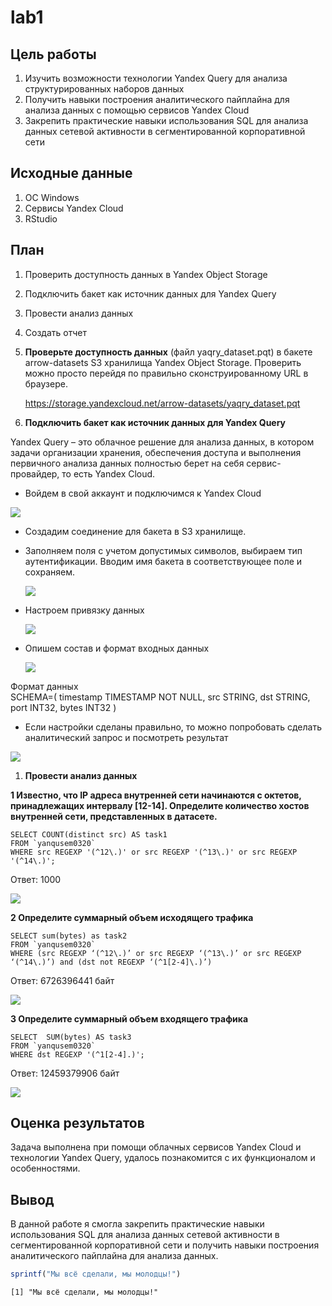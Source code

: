 # lab1


## Цель работы

1.  Изучить возможности технологии Yandex Query для анализа
    структурированных наборов данных
2.  Получить навыки построения аналитического пайплайна для анализа
    данных с помощью сервисов Yandex Cloud
3.  Закрепить практические навыки использования SQL для анализа данных
    сетевой активности в сегментированной корпоративной сети

## Исходные данные

1.  ОС Windows
2.  Cервисы Yandex Cloud
3.  RStudio

## План

1.  Проверить доступность данных в Yandex Object Storage

2.  Подключить бакет как источник данных для Yandex Query

3.  Провести анализ данных

4.  Создать отчет

5.  **Проверьте доступность данных** (файл yaqry_dataset.pqt) в бакете
    arrow-datasets S3 хранилища Yandex Object Storage. Проверить можно
    просто перейдя по правильно сконструированному URL в браузере.

    <https://storage.yandexcloud.net/arrow-datasets/yaqry_dataset.pqt>

6.  **Подключить бакет как источник данных для Yandex Query**

Yandex Query – это облачное решение для анализа данных, в котором задачи
организации хранения, обеспечения доступа и выполнения первичного
анализа данных полностью берет на себя сервис-провайдер, то есть Yandex
Cloud.

-   Войдем в свой аккаунт и подключимся к Yandex Cloud

![](image/1.png)

-   Создадим соединение для бакета в S3 хранилище.

-   Заполняем поля с учетом допустимых символов, выбираем тип
    аутентификации. Вводим имя бакета в соответствующее поле и
    сохраняем.

    ![](image/2.png)

-   Настроем привязку данных

    ![](image/3.png)

-   Опишем состав и формат входных данных

    ![](image/4.png)

Формат данных  
SCHEMA=( timestamp TIMESTAMP NOT NULL, src STRING, dst STRING, port
INT32, bytes INT32 )

-   Если настройки сделаны правильно, то можно попробовать сделать
    аналитический запрос и посмотреть результат

![](image/5.png)

1.  **Провести анализ данных**

**1 Известно, что IP адреса внутренней сети начинаются с октетов,
принадлежащих интервалу \[12-14\]. Определите количество хостов
внутренней сети, представленных в датасете.**

    SELECT COUNT(distinct src) AS task1
    FROM `yanqusem0320`
    WHERE src REGEXP '(^12\.)' or src REGEXP '(^13\.)' or src REGEXP '(^14\.)';

Ответ: 1000

![](image/6.png)

**2 Определите суммарный объем исходящего трафика**

    SELECT sum(bytes) as task2
    FROM `yanqusem0320`
    WHERE (src REGEXP ‘(^12\.)’ or src REGEXP ‘(^13\.)’ or src REGEXP ‘(^14\.)’) and (dst not REGEXP ‘(^1[2-4]\.)’)

Ответ: 6726396441 байт

![](image/7.png)

**3 Определите суммарный объем входящего трафика**

    SELECT  SUM(bytes) AS task3
    FROM `yanqusem0320`
    WHERE dst REGEXP '(^1[2-4].)';

Ответ: 12459379906 байт

![](image/8.png)

## Оценка результатов

Задача выполнена при помощи облачных сервисов Yandex Cloud и технологии
Yandex Query, удалось познакомится с их функционалом и особенностями.

## Вывод

В данной работе я смогла закрепить практические навыки использования SQL
для анализа данных сетевой активности в сегментированной корпоративной
сети и получить навыки построения аналитического пайплайна для анализа
данных.

``` r
sprintf("Мы всё сделали, мы молодцы!")
```

    [1] "Мы всё сделали, мы молодцы!"
